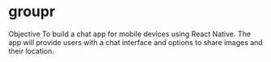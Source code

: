 # groupr

Objective
To build a chat app for mobile devices using React Native. The app will
provide users with a chat interface and options to share images and their
location.
